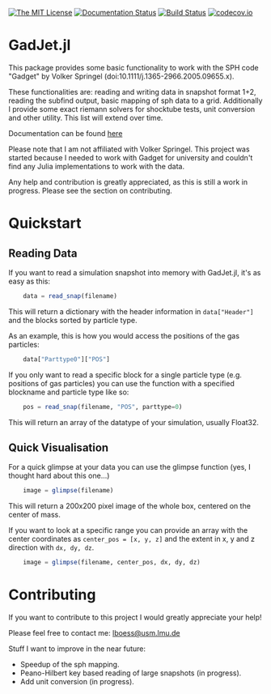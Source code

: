 [![The MIT License](https://img.shields.io/badge/license-MIT-orange.svg)](LICENSE.md)
[![Documentation Status](https://readthedocs.org/projects/gadjetjl/badge/?version=latest)](https://gadjetjl.readthedocs.io/en/latest/?badge=latest)
[![Build Status](https://travis-ci.org/LudwigBoess/GadJet.jl.svg?branch=master)](https://travis-ci.org/LudwigBoess/GadJet.jl)
[![codecov.io](https://codecov.io/gh/LudwigBoess/GadJet.jl/coverage.svg?branch=master)](https://codecov.io/gh/LudwigBoess/GadJet.jl?branch=master)

# GadJet.jl

This package provides some basic functionality to work with the SPH code "Gadget" by Volker Springel (doi:10.1111/j.1365-2966.2005.09655.x).

These functionalities are: reading and writing data in snapshot format 1+2, reading the subfind output, basic mapping of sph data to a grid.
Additionally I provide some exact riemann solvers for shocktube tests, unit conversion and other utility.
This list will extend over time.

Documentation can be found [here](https://gadjetjl.readthedocs.io/en/latest/index.html)

Please note that I am not affiliated with Volker Springel. This project was started because I needed to work with Gadget for university and couldn't find any Julia implementations to work with the data.

Any help and contribution is greatly appreciated, as this is still a work in progress. Please see the section on contributing.

Quickstart
==========

Reading Data
------------

If you want to read a simulation snapshot into memory with GadJet.jl, it's as easy as this:

```julia
    data = read_snap(filename)
```

This will return a dictionary with the header information in `data["Header"]` and the blocks sorted by particle type.

As an example, this is how you would access the positions of the gas particles:

```julia
    data["Parttype0"]["POS"]
```

If you only want to read a specific block for a single particle type (e.g. positions of gas particles) you can use the function with a specified blockname and particle type like so:

```julia
    pos = read_snap(filename, "POS", parttype=0)
```

This will return an array of the datatype of your simulation, usually Float32.

Quick Visualisation
-------------------

For a quick glimpse at your data you can use the glimpse function (yes, I thought hard about this one...)

```julia
    image = glimpse(filename)
```

This will return a 200x200 pixel image of the whole box, centered on the center of mass.

If you want to look at a specific range you can provide an array with the center coordinates as `center_pos = [x, y, z]` and the extent in x, y and z direction with `dx, dy, dz`.

```julia
    image = glimpse(filename, center_pos, dx, dy, dz)
```


Contributing
============

If you want to contribute to this project I would greatly appreciate your help!

Please feel free to contact me: lboess@usm.lmu.de

Stuff I want to improve in the near future:

- Speedup of the sph mapping.
- Peano-Hilbert key based reading of large snapshots (in progress).
- Add unit conversion (in progress).
